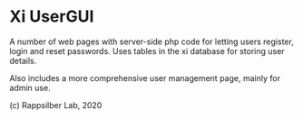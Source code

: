 # Xi UserGUI
A number of web pages with server-side php code for letting users register, login and reset passwords. Uses tables in the xi database for storing user details.

Also includes a more comprehensive user management page, mainly for admin use.

(c) Rappsilber Lab, 2020
